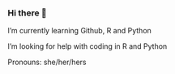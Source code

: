 ### Hi there 👋

I’m currently learning Github, R and Python

I’m looking for help with coding in R and Python 

Pronouns: she/her/hers


<!--
**manikachugh/manikachugh** is a ✨ _special_ ✨ repository because its `README.md` (this file) appears on yo
[curriculum Vitae] (Chugh, Manika.pdf)
ur GitHub profile.

[linkedln](www.linkedin.com/in/chughmanika)
